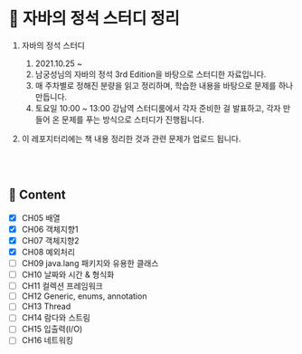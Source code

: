 # 🌱 자바의 정석 스터디 정리 

1. 자바의 정석 스터디 
    1. 2021.10.25 ~ 
    2. 남궁성님의 자바의 정석 3rd Edition을 바탕으로 스터디한 자료입니다.
    3. 매 주차별로 정해진 분량을 읽고 정리하며, 학습한 내용을 바탕으로 문제를 하나 만듭니다.
    4. 토요일 10:00 ~ 13:00 강남역 스터디룸에서 각자 준비한 걸 발표하고, 각자 만들어 온 문제를 푸는 방식으로 스터디가 진행됩니다.

2. 이 레포지터리에는 책 내용 정리한 것과 관련 문제가 업로드 됩니다.

<br/>
<br/>

## :bookmark: Content
- [x] CH05 배열
- [x] CH06 객체지향1
- [x] CH07 객체지향2  
- [x] CH08 예외처리 
- [ ] CH09 java.lang 패키지와 유용한 클래스
- [ ] CH10 날짜와 시간 & 형식화
- [ ] CH11 컬렉션 프레임워크
- [ ] CH12 Generic, enums, annotation
- [ ] CH13 Thread
- [ ] CH14 람다와 스트림
- [ ] CH15 입출력(I/O)
- [ ] CH16 네트워킹
